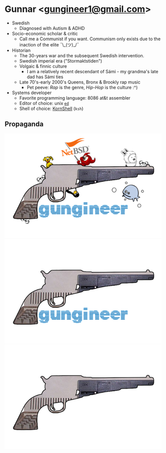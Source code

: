# Gunnar &lt;gungineer1@gmail.com&gt;
* Swedish
  * Diagnosed with Autism & ADHD
* Socio-economic scholar & critic
  * Call me a Communist if you want. Communism only exists due to the inaction of the elite ¯\\\_(ツ)_/¯
* Historian
  * The 30-years war and the subsequent Swedish intervention.
  * Swedish imperial era ("Stormaktstiden")
  * Volgaic & finnic culture
    * I am a relatively recent descendant of Sámi - my grandma's late dad has Sámi ties
  * Late 70's-early 2000's Queens, Bronx & Brookly rap music
    * Pet peeve: *Rap* is the genre, *Hip-Hop* is the culture :^)
* Systems developer
  * Favorite programming language: 8086 at&t assembler
  * Editor of choice: unix [`ed`](https://en.wikipedia.org/wiki/Ed_(text_editor))
  * Shell of choice: [KornShell](https://en.wikipedia.org/wiki/KornShell) (`ksh`)

## Propaganda

![gungineer3.png](./gungineer3.png)
![gungineer2.png](./gungineer2.png)
![gungineer.png](./gungineer.png)

